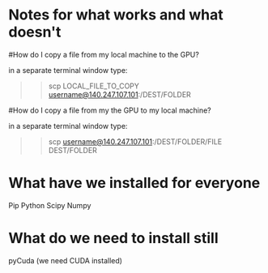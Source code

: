 # Notes for what works and what doesn't

#How do I copy a file from my local machine to the GPU?

in a separate terminal window type:
>> scp LOCAL_FILE_TO_COPY username@140.247.107.101:/DEST/FOLDER

#How do I copy a file from my the GPU to my local machine?

in a separate terminal window type:
>> scp username@140.247.107.101:/DEST/FOLDER/FILE DEST/FOLDER 

# What have we installed for everyone
Pip
Python
Scipy
Numpy

# What do we need to install still
pyCuda (we need CUDA installed)

